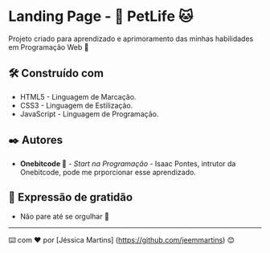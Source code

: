 # Landing Page - 🐶 PetLife 🐱

Projeto criado para aprendizado e aprimoramento das minhas habilidades em Programação Web 🚀

## 🛠️ Construído com

* HTML5 - Linguagem de Marcação.
* CSS3 - Linguagem de Estilização.
* JavaScript - Linguagem de Programação.

## ✒️ Autores

* **Onebitcode 🤘** - *Start na Programação* - Isaac Pontes, intrutor da Onebitcode, pode me prporcionar esse aprendizado.

## 🎁 Expressão de gratidão

* Não pare até se orgulhar 🌻

---
⌨️ com ❤️ por [Jéssica Martins] (https://github.com/jeemmartins) 😊
